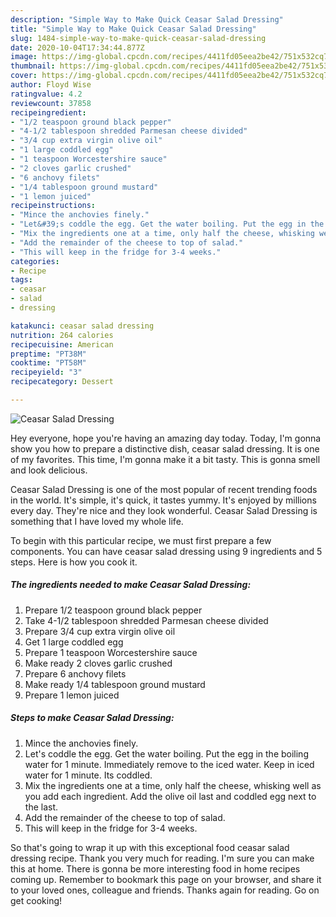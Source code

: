 ```yaml
---
description: "Simple Way to Make Quick Ceasar Salad Dressing"
title: "Simple Way to Make Quick Ceasar Salad Dressing"
slug: 1484-simple-way-to-make-quick-ceasar-salad-dressing
date: 2020-10-04T17:34:44.877Z
image: https://img-global.cpcdn.com/recipes/4411fd05eea2be42/751x532cq70/ceasar-salad-dressing-recipe-main-photo.jpg
thumbnail: https://img-global.cpcdn.com/recipes/4411fd05eea2be42/751x532cq70/ceasar-salad-dressing-recipe-main-photo.jpg
cover: https://img-global.cpcdn.com/recipes/4411fd05eea2be42/751x532cq70/ceasar-salad-dressing-recipe-main-photo.jpg
author: Floyd Wise
ratingvalue: 4.2
reviewcount: 37858
recipeingredient:
- "1/2 teaspoon ground black pepper"
- "4-1/2 tablespoon shredded Parmesan cheese divided"
- "3/4 cup extra virgin olive oil"
- "1 large coddled egg"
- "1 teaspoon Worcestershire sauce"
- "2 cloves garlic crushed"
- "6 anchovy filets"
- "1/4 tablespoon ground mustard"
- "1 lemon juiced"
recipeinstructions:
- "Mince the anchovies finely."
- "Let&#39;s coddle the egg. Get the water boiling. Put the egg in the boiling water for 1 minute. Immediately remove to the iced water. Keep in iced water for 1 minute. Its coddled."
- "Mix the ingredients one at a time, only half the cheese, whisking well as you add each ingredient. Add the olive oil last and coddled egg next to the last."
- "Add the remainder of the cheese to top of salad."
- "This will keep in the fridge for 3-4 weeks."
categories:
- Recipe
tags:
- ceasar
- salad
- dressing

katakunci: ceasar salad dressing 
nutrition: 264 calories
recipecuisine: American
preptime: "PT38M"
cooktime: "PT58M"
recipeyield: "3"
recipecategory: Dessert

---
```



![Ceasar Salad Dressing](https://img-global.cpcdn.com/recipes/4411fd05eea2be42/751x532cq70/ceasar-salad-dressing-recipe-main-photo.jpg)

Hey everyone, hope you're having an amazing day today. Today, I'm gonna show you how to prepare a distinctive dish, ceasar salad dressing. It is one of my favorites. This time, I'm gonna make it a bit tasty. This is gonna smell and look delicious.

Ceasar Salad Dressing is one of the most popular of recent trending foods in the world. It's simple, it's quick, it tastes yummy. It's enjoyed by millions every day. They're nice and they look wonderful. Ceasar Salad Dressing is something that I have loved my whole life.




To begin with this particular recipe, we must first prepare a few components. You can have ceasar salad dressing using 9 ingredients and 5 steps. Here is how you cook it.

<!--inarticleads1-->

##### The ingredients needed to make Ceasar Salad Dressing:

1. Prepare 1/2 teaspoon ground black pepper
1. Take 4-1/2 tablespoon shredded Parmesan cheese divided
1. Prepare 3/4 cup extra virgin olive oil
1. Get 1 large coddled egg
1. Prepare 1 teaspoon Worcestershire sauce
1. Make ready 2 cloves garlic crushed
1. Prepare 6 anchovy filets
1. Make ready 1/4 tablespoon ground mustard
1. Prepare 1 lemon juiced




<!--inarticleads2-->

##### Steps to make Ceasar Salad Dressing:

1. Mince the anchovies finely.
1. Let&#39;s coddle the egg. Get the water boiling. Put the egg in the boiling water for 1 minute. Immediately remove to the iced water. Keep in iced water for 1 minute. Its coddled.
1. Mix the ingredients one at a time, only half the cheese, whisking well as you add each ingredient. Add the olive oil last and coddled egg next to the last.
1. Add the remainder of the cheese to top of salad.
1. This will keep in the fridge for 3-4 weeks.




So that's going to wrap it up with this exceptional food ceasar salad dressing recipe. Thank you very much for reading. I'm sure you can make this at home. There is gonna be more interesting food in home recipes coming up. Remember to bookmark this page on your browser, and share it to your loved ones, colleague and friends. Thanks again for reading. Go on get cooking!
